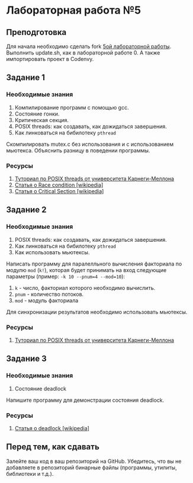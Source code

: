 # Лабораторная работа №5

## Преподготовка

Для начала необходимо сделать fork [5ой лабораторной работы](https://github.com/IpovsOperatingSystems/Lab5). Выполнить update.sh, как в лабораторной работе 0. А также импортировать проект в Codenvy.

## Задание 1

### Необходимые знания

1. Компилирование программ с помощью gcc.
2. Состояние гонки.
3. Критическая секция.
4. POSIX threads: как создавать, как дожидаться завершения.
5. Как линковаться на бибилотеку `pthread`

Скомпилировать mutex.c без использования и с использованием мьютекса. Объяснить разницу в поведении программы.

### Ресурсы

1. [Туториал по POSIX threads от университета Карнеги-Меллона](https://www.cs.cmu.edu/afs/cs/academic/class/15492-f07/www/pthreads.html#SCHEDULING)
2. [Статья о Race condition [wikipedia]](https://en.wikipedia.org/wiki/Race_condition)
3. [Статья о Critical Section [wikipedia]](https://en.wikipedia.org/wiki/Critical_section)

## Задание 2

### Необходимые знания

1. POSIX threads: как создавать, как дожидаться завершения.
2. Как линковаться на бибилотеку `pthread`
3. Как использовать мьютексы.

Написать программу для паралелльного вычисления факториала по модулю `mod` (`k!`), которая будет принимать на вход следующие параметры (пример: `-k 10 --pnum=4 --mod=10`):

1. `k` - число, факториал которого необходимо вычислить.
2. `pnum` - количество потоков.
3. `mod` - модуль факториала

Для синхронизации результатов необходимо использовать мьютексы.

### Ресурсы

1. [Туториал по POSIX threads от университета Карнеги-Меллона](https://www.cs.cmu.edu/afs/cs/academic/class/15492-f07/www/pthreads.html#SCHEDULING)

## Задание 3

### Необходимые знания

1. Состояние deadlock

Напишите программу для демонстрации состояния deadlock.

### Ресурсы

1. [Статья о deadlock [wikipedia]](https://en.wikipedia.org/wiki/Deadlock)

## Перед тем, как сдавать

Залейте ваш код в ваш репозиторий на GitHub. Убедитесь, что вы не добавляете в репозиторий бинарные файлы (программы, утилиты, библиотеки и т.д.).




